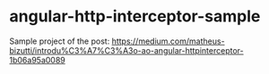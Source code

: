 # angular-http-interceptor-sample
Sample project of the post: https://medium.com/matheus-bizutti/introdu%C3%A7%C3%A3o-ao-angular-httpinterceptor-1b06a95a0089
